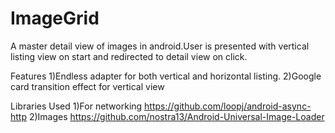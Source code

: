 # ImageGrid
A master detail view of images in android.User is presented with vertical listing view on start and redirected to detail view on click.

Features
1)Endless adapter for both vertical and horizontal listing.
2)Google card transition effect for vertical view

Libraries Used
1)For networking https://github.com/loopj/android-async-http
2)Images https://github.com/nostra13/Android-Universal-Image-Loader

